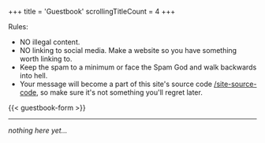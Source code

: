 +++
title               = 'Guestbook'
scrollingTitleCount = 4
+++

Rules:

- NO illegal content.
- NO linking to social media. Make a website so you have something worth linking to.
- Keep the spam to a minimum or face the Spam God and walk backwards into hell.
- Your message will become a part of this site's source code [/site-source-code](/site-source-code), so make sure it's not something you'll regret later.

{{< guestbook-form >}}

---

*nothing here yet...*

